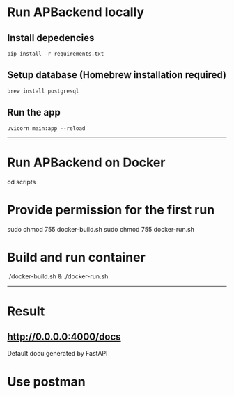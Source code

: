 # Run APBackend locally
## Install depedencies
`pip install -r requirements.txt`

## Setup database (Homebrew installation required)
`brew install postgresql`

## Run the app
`uvicorn main:app --reload`

---------------------

# Run APBackend on Docker
cd scripts

# Provide permission for the first run
sudo chmod 755 docker-build.sh
sudo chmod 755 docker-run.sh

# Build and run container
./docker-build.sh & ./docker-run.sh

---------------------
# Result
## http://0.0.0.0:4000/docs
Default docu generated by FastAPI

# Use postman